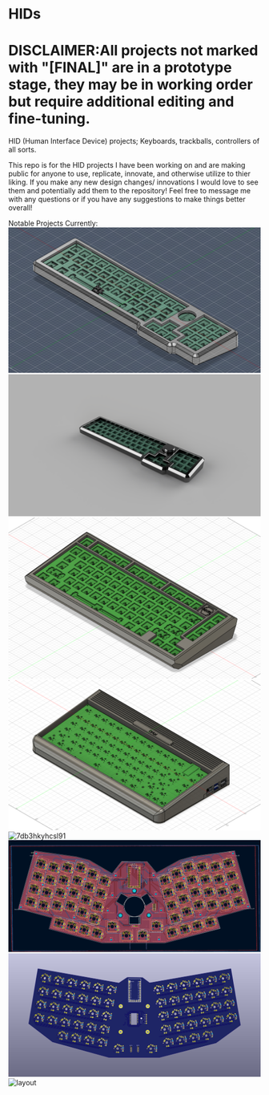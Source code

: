 # HIDs
# DISCLAIMER:All projects not marked with "[FINAL]" are in a prototype stage, they may be in working order but require additional editing and fine-tuning.
HID (Human Interface Device) projects; Keyboards, trackballs, controllers of all sorts.

This repo is for the HID projects I have been working on and are making public for anyone to use,
replicate, innovate, and otherwise utilize to thier liking. If you make any new design changes/ innovations
I would love to see them and potentially add them to the repository!
Feel free to message me with any questions or if you have any suggestions to make things better overall!

Notable Projects Currently:
![alt text](https://github.com/Skycode22/HIDs/blob/main/TrashTruck/V2/Pictures%20and%20videos/Screenshot%202023-05-21%20230919.png)
![alt text](https://github.com/Skycode22/HIDs/blob/main/TrashTruck/V1%5BFinal%5D/Pics%20and%20Video/render.png)
![alt_text](https://github.com/Skycode22/HIDs/blob/main/My75/My75%20Rev1/pictures/fusion%20360%20home%20view.png)
![alt text](https://github.com/Skycode22/HIDs/blob/main/C64.pi/pictures/fusion360%20home%20view.png)
![7db3hkyhcsl91](https://user-images.githubusercontent.com/97566685/190521196-0bf4ba36-8c6a-49fb-9d13-47eca6dc2666.jpg)
![alt text](https://github.com/Skycode22/HIDs/blob/main/KaijuKeyboards(x3%20finalized)/Mothra(Final)/Pics/kicad1.PNG)
![alt text](https://github.com/Skycode22/HIDs/blob/main/KaijuKeyboards(x3%20finalized)/Gigan(Final)/Pics/Capture.PNG)
![layout](https://user-images.githubusercontent.com/97566685/190521313-acab4869-4a3c-4f27-848c-7a831261166e.PNG)

